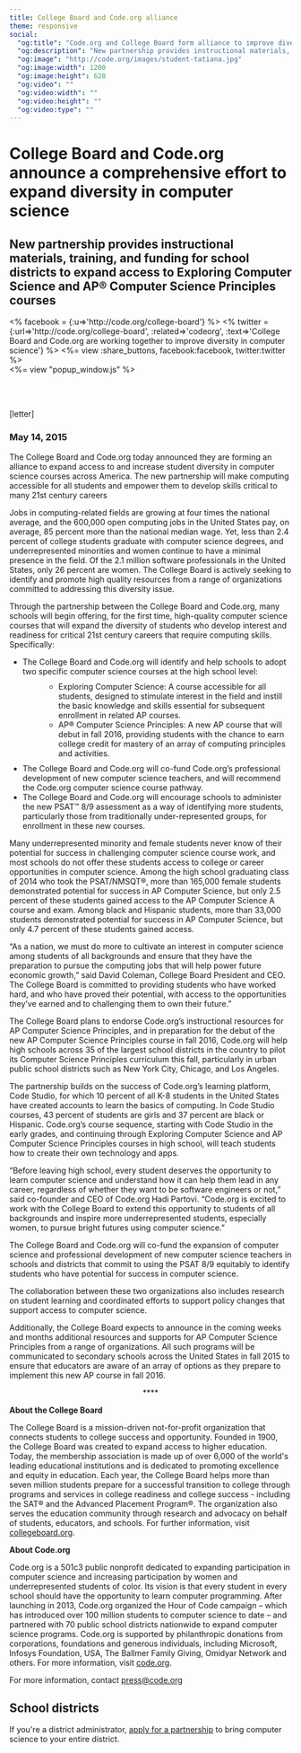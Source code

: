 ```yaml
---
title: College Board and Code.org alliance
theme: responsive
social:
  "og:title": "Code.org and College Board form alliance to improve diversity in computer science"
  "og:description": "New partnership provides instructional materials, training, and funding for school districts to expand computer science."
  "og:image": "http://code.org/images/student-tatiana.jpg"
  "og:image:width": 1200
  "og:image:height": 628
  "og:video": ""
  "og:video:width": ""
  "og:video:height": ""
  "og:video:type": ""
---
```


# College Board and Code.org announce a comprehensive effort to expand diversity in computer science


## New partnership provides instructional materials, training, and funding for school districts to expand access to Exploring Computer Science and AP® Computer Science Principles courses



<div style="float: left;">
<% facebook = {:u=>'http://code.org/college-board'} %>
<% twitter = {:url=>'http://code.org/college-board', :related=>'codeorg', :text=>'College Board and Code.org are working together to improve diversity in computer science'} %>
<%= view :share_buttons, facebook:facebook, twitter:twitter %>
</div>

<%= view "popup_window.js" %>

<br style="clear: both;">

<br />

[letter]

### May 14, 2015 

The College Board and Code.org today announced they are forming an alliance to expand access to and increase student diversity in computer science courses across America. The new partnership will make computing accessible for all students and empower them to develop skills critical to many 21st century careers

Jobs in computing-related fields are growing at four times the national average, and the 600,000 open computing jobs in the United States pay, on average, 85 percent more than the national median wage. Yet, less than 2.4 percent of college students graduate with computer science degrees, and underrepresented minorities and women continue to have a minimal presence in the field. Of the 2.1 million software professionals in the United States, only 26 percent are women. The College Board is actively seeking to identify and promote high quality resources from a range of organizations committed to addressing this diversity issue. 

Through the partnership between the College Board and Code.org, many schools will begin offering, for the first time, high-quality computer science courses that will expand the diversity of students who develop interest and readiness for critical 21st century careers that require computing skills. Specifically:

<ul>
<li>The College Board and Code.org will identify and help schools to adopt two specific computer science courses at the high school level:</li>
<ul style="margin:10px; margin-left:40px">
<li>Exploring Computer Science: A course accessible for all students, designed to stimulate interest in the field and instill the basic knowledge and skills essential for subsequent enrollment in related AP courses.</li>
<li>AP® Computer Science Principles: A new AP course that will debut in fall 2016, providing students with the chance to earn college credit for mastery of an array of computing principles and activities.</li></ul>
<li>The College Board and Code.org will co-fund Code.org’s professional development of new computer science teachers, and will recommend the Code.org computer science course pathway.</li>
<li>The College Board and Code.org will encourage schools to administer the new PSAT™ 8/9 assessment as a way of identifying more students, particularly those from traditionally under-represented groups, for enrollment in these new courses.</li> 
</ul>

  
Many underrepresented minority and female students never know of their potential for success in challenging computer science course work, and most schools do not offer these students access to college or career opportunities in computer science. Among the high school graduating class of 2014 who took the PSAT/NMSQT®, more than 165,000 female students demonstrated potential for success in AP Computer Science, but only 2.5 percent of these students gained access to the AP Computer Science A course and exam. Among black and Hispanic students, more than 33,000 students demonstrated potential for success in AP Computer Science, but only 4.7 percent of these students gained access.

“As a nation, we must do more to cultivate an interest in computer science among students of all backgrounds and ensure that they have the preparation to pursue the computing jobs that will help power future economic growth,” said David Coleman, College Board President and CEO. The College Board is committed to providing students who have worked hard, and who have proved their potential, with access to the opportunities they’ve earned and to challenging them to own their future.” 

The College Board plans to endorse Code.org’s instructional resources for AP Computer Science Principles, and in preparation for the debut of the new AP Computer Science Principles course in fall 2016, Code.org will help high schools across 35 of the largest school districts in the country to pilot its  Computer Science Principles curriculum this fall, particularly in urban public school districts such as New York City, Chicago, and Los Angeles. 

The partnership builds on the success of Code.org’s learning platform, Code Studio, for which 10 percent of all K-8 students in the United States have created accounts to learn the basics of computing. In Code Studio courses, 43 percent of students are girls and 37 percent are black or Hispanic. Code.org’s course sequence, starting with Code Studio in the early grades, and continuing through Exploring Computer Science and AP Computer Science Principles courses in high school, will teach students how to create their own technology and apps. 

“Before leaving high school, every student deserves the opportunity to learn computer science and understand how it can help them lead in any career, regardless of whether they want to be software engineers or not,” said co-founder and CEO of Code.org Hadi Partovi. “Code.org is excited to work with the College Board to extend this opportunity to students of all backgrounds and inspire more underrepresented students, especially women, to pursue bright futures using computer science.”

The College Board and Code.org will co-fund the expansion of computer science and professional development of new computer science teachers in schools and districts that commit to using the PSAT 8/9 equitably to identify students who have potential for success in computer science. 

The collaboration between these two organizations also includes research on student learning and coordinated efforts to support policy changes that support access to computer science.

Additionally, the College Board expects to announce in the coming weeks and months additional resources and supports for AP Computer Science Principles from a range of organizations. All such programs will be communicated to secondary schools across the United States in fall 2015 to ensure that educators are aware of an array of options as they prepare to implement this new AP course in fall 2016.

<center>****</center>

**About the College Board**

The College Board is a mission-driven not-for-profit organization that connects students to college success and opportunity. Founded in 1900, the College Board was created to expand access to higher education. Today, the membership association is made up of over 6,000 of the world's leading educational institutions and is dedicated to promoting excellence and equity in education. Each year, the College Board helps more than seven million students prepare for a successful transition to college through programs and services in college readiness and college success - including the SAT® and the Advanced Placement Program®. The organization also serves the education community through research and advocacy on behalf of students, educators, and schools. For further information, visit [collegeboard.org](https://www.collegeboard.org).

**About Code.org**

Code.org is a 501c3 public nonprofit dedicated to expanding participation in computer science and increasing participation by women and underrepresented students of color. Its vision is that every student in every school should have the opportunity to learn computer programming. After launching in 2013, Code.org organized the Hour of Code campaign – which has introduced over 100 million students to computer science to date – and partnered with 70 public school districts nationwide to expand computer science programs. Code.org is supported by philanthropic donations from corporations, foundations and generous individuals, including Microsoft, Infosys Foundation, USA, The Ballmer Family Giving, Omidyar Network and others. For more information, visit [code.org](/).

For more information, contact <a href="mailto:press@code.org">press@code.org</a>

## School districts
 
If you're a district administrator, [apply for a partnership](/educate/districts) to bring computer science to your entire district.


